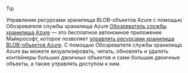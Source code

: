 > [!TIP]
> 
> Управление ресурсами хранилища BLOB-объектов Azure с помощью Обозревателя службы хранилища Azure 
> [Обозреватель службы хранилища Azure](https://azure.microsoft.com/features/storage-explorer/) — это бесплатное автономное приложение Майкрософт, которое позволяет [управлять ресурсами хранилища BLOB-объектов Azure](../articles/vs-azure-tools-storage-explorer-blobs.md). С помощью Обозревателя службы хранилища Azure вы можете визуализировать, читать, обновлять и удалять контейнеры больших двоичных объектов и сами большие двоичные объекты, а также управлять доступом к ним.


